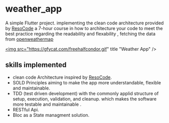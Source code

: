 # weather_app

A simple Flutter project. implementing the clean code architecture provided by [ResoCode](https://resocoder.com/flutter-clean-architecture-tdd/) a 7-hour course in how to architecture your code to meet the best practice regarding the readability and flexability , fetching the data from [openweathermap](https://openweathermap.org/api)

<a href= "https://gfycat.com/freehalfcondor"> <img src="https://gfycat.com/freehalfcondor.gif" title "Weather App" /></a>

## skills implemented 
- clean code Architecture inspired by [ResoCode](https://resocoder.com/).
- SOLD Principles aiming to make the app more understandable, flexible and maintainable.
- TDD (test driven development) with the commonly applid structure of setup,  execution,        validation, and cleanup. which makes the software more testable and maintainable .
- RESTful Api.
- Bloc as a State managment solution.


